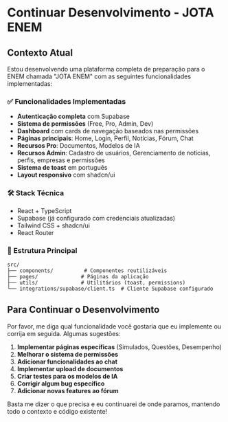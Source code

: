 # Continuar Desenvolvimento - JOTA ENEM

## Contexto Atual
Estou desenvolvendo uma plataforma completa de preparação para o ENEM chamada "JOTA ENEM" com as seguintes funcionalidades implementadas:

### ✅ Funcionalidades Implementadas
- **Autenticação completa** com Supabase
- **Sistema de permissões** (Free, Pro, Admin, Dev)
- **Dashboard** com cards de navegação baseados nas permissões
- **Páginas principais**: Home, Login, Perfil, Notícias, Fórum, Chat
- **Recursos Pro**: Documentos, Modelos de IA
- **Recursos Admin**: Cadastro de usuários, Gerenciamento de notícias, perfis, empresas e permissões
- **Sistema de toast** em português
- **Layout responsivo** com shadcn/ui

### 🛠️ Stack Técnica
- React + TypeScript
- Supabase (já configurado com credenciais atualizadas)
- Tailwind CSS + shadcn/ui
- React Router

### 📁 Estrutura Principal
```
src/
├── components/          # Componentes reutilizáveis
├── pages/              # Páginas da aplicação
├── utils/              # Utilitários (toast, permissions)
└── integrations/supabase/client.ts  # Cliente Supabase configurado
```

## Para Continuar o Desenvolvimento

Por favor, me diga qual funcionalidade você gostaria que eu implemente ou corrija em seguida. Algumas sugestões:

1. **Implementar páginas específicas** (Simulados, Questões, Desempenho)
2. **Melhorar o sistema de permissões**
3. **Adicionar funcionalidades ao chat**
4. **Implementar upload de documentos**
5. **Criar testes para os modelos de IA**
6. **Corrigir algum bug específico**
7. **Adicionar novas features ao fórum**

Basta me dizer o que precisa e eu continuarei de onde paramos, mantendo todo o contexto e código existente!